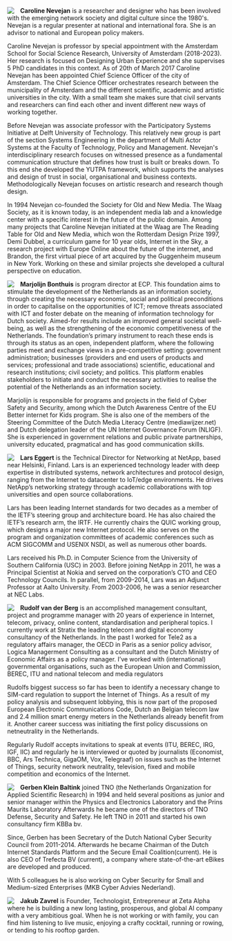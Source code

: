 <img style="float=left; margin-right: 1em;" align="left" margins=300px padding-right=100x src="https://raw.githubusercontent.com/in-sight-it/in-sight-it.github.io/gh-pages/assets/small/Caroline.png"> **Caroline Nevejan** is a researcher and designer who has been involved with the emerging network society and digital culture since the 1980's. Nevejan is a regular presenter at national and international fora. She is an advisor to national and European policy makers.

Caroline Nevejan is professor by special appointment with the Amsterdam School for Social Science Research, University of Amsterdam (2018-2023). Her research is focused on Designing Urban Experience and she supervises 5 PhD candidates in this context. As of 20th of March 2017 Caroline Nevejan has been appointed Chief Science Officer of the city of Amsterdam. The Chief Science Officer orchestrates research between the municipality of Amsterdam and the different scientific, academic and artistic universities in the city. With a small team she makes sure that civil servants and researchers can find each other and invent different new ways of working together. 

Before Nevejan was associate professor with the Participatory Systems Initiative at Delft University of Technology. This relatively new group is part of the section Systems Engineering in the department of Multi Actor Systems at the Faculty of Technology, Policy and Management. Nevejan's interdisciplinary research focuses on witnessed presence as a fundamental communication structure that defines how trust is built or breaks down. To this end she developed the YUTPA framework, which supports the analyses and design of trust in social, organisational and business contexts. Methodologically Nevejan focuses on artistic research and research though design. 

In 1994 Nevejan co-founded the Society for Old and New Media. The Waag Society, as it is known today, is an independent media lab and a knowledge center with a specific interest in the future of the public domain. Among many projects that Caroline Nevejan initiated at the Waag are The Reading Table for Old and New Media, which won the Rotterdam Design Prize 1997, Demi Dubbel, a curriculum game for 10 year olds, Internet in the Sky, a research project with Europe Online about the future of the internet, and Brandon, the first virtual piece of art acquired by the Guggenheim museum in New York. Working on these and similar projects she developed a cultural perspective on education. 

<img style="float=left; margin-right: 1em;" align="left" margins=300px padding-right=100x src="https://raw.githubusercontent.com/in-sight-it/in-sight-it.github.io/gh-pages/assets/small/Marjolijn.png"> **Marjolijn Bonthuis** is program director at ECP. This foundation aims to stimulate the development of the Netherlands as an information society, through creating the necessary economic, social and political preconditions in order to capitalise on the opportunities of ICT; remove threats associated with ICT and foster debate on the meaning of information technology for Dutch society. Aimed-for results include an improved general societal well-being, as well as the strengthening of the economic competitiveness of the Netherlands. The foundation’s primary instrument to reach these ends is through its status as an open, independent platform, where the following parties meet and exchange views in a pre-competitive setting: government administration; businesses (providers and end users of products and services; professional and trade associations) scientific, educational and research institutions; civil society; and politics. This platform enables stakeholders to initiate and conduct the necessary activities to realise the potential of the Netherlands as an information society. 

 Marjolijn is responsible for programs and projects in the field of Cyber Safety and Security, among which the Dutch Awareness Centre of the EU Better internet for Kids program. She is also one of the members of the Steering Committee of the Dutch Media Literacy Centre (mediawijzer.net) and Dutch delegation leader of the UN Internet Governance Forum (NLIGF). She is experienced in government relations and public private partnerships, university educated, pragmatical and has good communication skills. 

<img style="float=left; margin-right: 1em;" align="left" margins=300px padding-right=100x src="https://raw.githubusercontent.com/in-sight-it/in-sight-it.github.io/gh-pages/assets/small/Lars.png"> **Lars Eggert** is the Technical Director for Networking at NetApp, based near Helsinki, Finland. Lars is an experienced technology leader with deep expertise in distributed systems, network architectures and protocol design, ranging from the Internet to datacenter to IoT/edge environments. He drives NetApp’s networking strategy through academic collaborations with top universities and open source collaborations.  

Lars has been leading Internet standards for two decades as a member of the IETF’s steering group and architecture board. He has also chaired the IETF’s research arm, the IRTF. He currently chairs the QUIC working group, which designs a major new Internet protocol. He also serves on the program and organization committees of academic conferences such as ACM SIGCOMM and USENIX NSDI, as well as numerous other boards.  

Lars received his Ph.D. in Computer Science from the University of Southern California (USC) in 2003. Before joining NetApp in 2011, he was a Principal Scientist at Nokia and served on the corporation’s CTO and CEO Technology Councils. In parallel, from 2009-2014, Lars was an Adjunct Professor at Aalto University. From 2003-2006, he was a senior researcher at NEC Labs. 

<img style="float=left; margin-right: 1em;" align="left" margins=300px padding-right=100x src="https://raw.githubusercontent.com/in-sight-it/in-sight-it.github.io/gh-pages/assets/small/Rudolf.png"> **Rudolf van der Berg** is an accomplished management consultant, project and programme manager with 20 years of experience in Internet, telecom, privacy, online content, standardisation and peripheral topics. I currently work at Stratix the leading telecom and digital economy consultancy of the Netherlands. In the past I worked for Tele2 as a regulatory affairs manager, the OECD in Paris as a senior policy advisor, Logica Managerment Consulting as a consultant and the Dutch Ministry of Economic Affairs as a policy manager. I’ve worked with (international) governmental organisations, such as the European Union and Commission, BEREC, ITU and national telecom and media regulators 

Rudolfs biggest success so far has been to identify a necessary change to SIM-card regulation to support the Internet of Things. As a result of my policy analysis and subsequent lobbying, this is now part of the proposed European Electronic Communications Code, Dutch an Belgian telecom law and 2.4 million smart energy meters in the Netherlands already benefit from it. Another career success was initiating the first policy discussions on netneutrality in the Netherlands. 

Regularly Rudolf accepts invitations to speak at events (ITU, BEREC, IRG, IGF, IIC) and regularly he is interviewed or quoted by journalists (Economist, BBC, Ars Technica, GigaOM, Vox, Telegraaf) on issues such as the Internet of Things, security network neutrality, television, fixed and mobile competition and economics of the Internet.  

<img style="float=left; margin-right: 1em;" align="left" margins=300px padding-right=100x src="https://raw.githubusercontent.com/in-sight-it/in-sight-it.github.io/gh-pages/assets/small/Gerben.png"> **Gerben Klein Baltink** joined TNO (the Netherlands Organization for Applied Scientific Research) in 1994 and held several positions as junior and senior manager within the Physics and Electronics Laboratory and the Prins Maurits Laboratory Afterwards he became one of the directors of TNO Defense, Security and Safety. He left TNO in 2011 and started his own consultancy firm KBBa bv. 

Since, Gerben has been Secretary of the Dutch National Cyber Security Council from 2011-2014. Afterwards he became Chairman of the Dutch Internet Standards Platform and the Secure Email Coalition(current). He is also CEO of Trefecta BV (current), a company where state-of-the-art eBikes are developed and produced. 

With 5 colleagues he is also working on Cyber Security for Small and Medium-sized Enterprises (MKB Cyber Advies Nederland). 

<img style="float=left; margin-right: 1em;" align="left" margins=300px padding-right=100x src="https://raw.githubusercontent.com/in-sight-it/in-sight-it.github.io/gh-pages/assets/small/Jakub.png"> **Jakub Zavrel** is Founder, Technologist, Entrepreneur at Zeta Alpha where he is building a new long lasting, prosperous, and global AI company with a very ambitious goal. When he is not working or with family, you can find him listening to live music, enjoying a crafty cocktail, running or rowing, or tending to his rooftop garden. 
